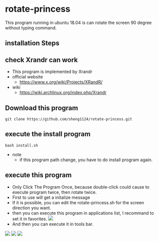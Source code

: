# rotate-princess
This program running in ubuntu 18.04 is can rotate the screen 90 degree without typing command.

## installation Steps
## check Xrandr can work
* This program is implemented by Xrandr
* official website
  * https://www.x.org/wiki/Projects/XRandR/
* wiki
  * https://wiki.archlinux.org/index.php/Xrandr
## Download this program
  ```
  git clone https://github.com/sheng1124/rotate-princess.git
  ```
## execute the install program
  ```
  bash install.sh
  ```
* note
  * if this program path change, you have to do install program again.
## execute this program
* Only Click The Program Once, because double-click could cause to execute program twice, then rotate twice.
* First to use will get a initalize message
* If it is possible, you can edit the rotate-princess.sh for the screen direction you want.
* then you can execute this program in applications list, I recommand to set it in favorites.
 ![](https://i.imgur.com/DP4xaMh.png)
* And then you can execute it in tools bar.

 ![](https://i.imgur.com/iWN8v4H.png)
 ![](https://i.imgur.com/oKJmNsS.png)
 ![](https://i.imgur.com/AtV3qGd.png)

##
